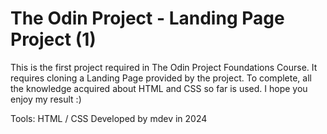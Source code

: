 # The Odin Project - Landing Page Project (1)

This is the first project required in The Odin Project Foundations Course.
It requires cloning a Landing Page provided by the project.
To complete, all the knowledge acquired about HTML and CSS so far is used. I hope you enjoy my result :)

Tools: HTML / CSS
Developed by mdev in 2024
